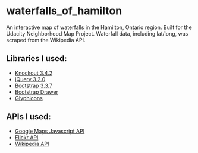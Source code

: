 # waterfalls_of_hamilton
An interactive map of waterfalls in the Hamilton, Ontario region. Built for the Udacity Neighborhood Map Project.
Waterfall data, including lat/long, was scraped from the Wikipedia API.

## Libraries I used:
* [Knockout 3.4.2](http://knockoutjs.com/)
* [jQuery 3.2.0](https://jquery.org/)
* [Bootstrap 3.3.7](http://getbootstrap.com/)
* [Bootstrap Drawer](http://carolineamaba.com/bootstrap-drawer/)
* [Glyphicons](http://glyphicons.com/)

## APIs I used:
* [Google Maps Javascript API](https://developers.google.com/maps/documentation/javascript/)
* [Flickr API](https://www.flickr.com/services/api/)
* [Wikipedia API](https://www.mediawiki.org/wiki/API:Main_page)
